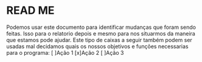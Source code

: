 # READ ME
Podemos usar este documento para identificar mudanças que foram sendo feitas. Isso para o relatorio depois e mesmo para nos situarmos da maneira que estamos pode ajudar.
Este tipo de caixas a seguir também podem ser usadas mal decidamos quais os nossos objetivos e funções necessarias para o programa:
 [ ]Ação 1
 [x]Ação 2
 [ ]Ação 3
